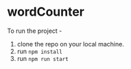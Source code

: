# wordCounter

To run the project -
1. clone the repo on your local machine.
2. run `npm install`
3. run `npm run start`
